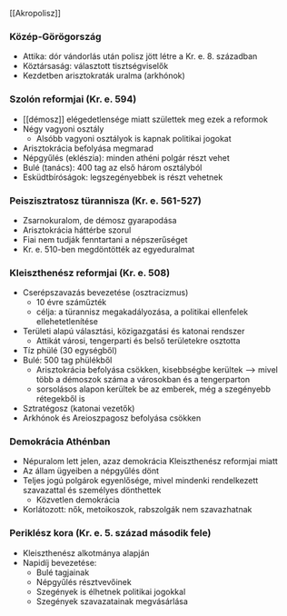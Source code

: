 [[Akropolisz]]

### Közép-Görögország
- Attika: dór vándorlás után polisz jött létre a Kr. e. 8. században
- Köztársaság: választott tisztségviselők
- Kezdetben arisztokraták uralma (arkhónok)
### Szolón reformjai (Kr. e. 594)
- [[démosz]] elégedetlensége miatt születtek meg ezek a reformok
- Négy vagyoni osztály
	- Alsóbb vagyoni osztályok is kapnak politikai jogokat
- Arisztokrácia befolyása megmarad
- Népgyűlés (eklészia): minden athéni polgár részt vehet
- Bulé (tanács): 400 tag az első három osztályból
- Esküdtbíróságok: legszegényebbek is részt vehetnek
### Peiszisztratosz türannisza (Kr. e. 561-527)
- Zsarnokuralom, de démosz gyarapodása
- Arisztokrácia háttérbe szorul
- Fiai nem tudják fenntartani a népszerűséget
- Kr. e. 510-ben megdöntötték az egyeduralmat
### Kleiszthenész reformjai (Kr. e. 508)
- Cserépszavazás bevezetése (osztracizmus)
	- 10 évre száműzték
	- célja: a türannisz megakadályozása, a politikai ellenfelek ellehetetlenítése
- Területi alapú választási, közigazgatási és katonai rendszer
	- Attikát városi, tengerparti és belső területekre osztotta
- Tíz phülé (30 egységből)
- Bulé: 500 tag phülékből
	- Arisztokrácia befolyása csökken, kisebbségbe kerültek --> mivel több a démoszok száma a városokban és a tengerparton
	- sorsolásos alapon kerültek be az emberek, még a szegényebb rétegekből is
- Sztratégosz (katonai vezetők)
- Arkhónok és Areioszpagosz befolyása csökken
### Demokrácia Athénban
- Népuralom lett jelen, azaz demokrácia Kleiszthenész reformjai miatt
- Az állam ügyeiben a népgyűlés dönt
- Teljes jogú polgárok egyenlősége, mivel mindenki rendelkezett szavazattal és személyes dönthettek
	- Közvetlen demokrácia
- Korlátozott: nők, metoikoszok, rabszolgák nem szavazhatnak
### Periklész kora (Kr. e. 5. század második fele)
- Kleiszthenész alkotmánya alapján
- Napidíj bevezetése:
    - Bulé tagjainak
    - Népgyűlés résztvevőinek
    - Szegények is élhetnek politikai jogokkal
    - Szegények szavazatainak megvásárlása